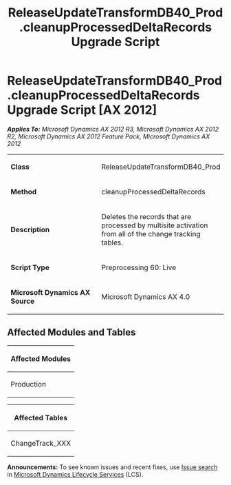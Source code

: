 ﻿---
title: ReleaseUpdateTransformDB40_Prod.cleanupProcessedDeltaRecords Upgrade Script
TOCTitle: ReleaseUpdateTransformDB40_Prod.cleanupProcessedDeltaRecords Upgrade Script
ms:assetid: 70ae7256-ea05-a39b-544b-d8e05ae5a954
ms:mtpsurl: https://msdn.microsoft.com/en-us/library/JJ685766(v=AX.60)
ms:contentKeyID: 49708967
ms.date: 05/18/2015
mtps_version: v=AX.60
---

# ReleaseUpdateTransformDB40\_Prod.cleanupProcessedDeltaRecords Upgrade Script [AX 2012]


_**Applies To:** Microsoft Dynamics AX 2012 R3, Microsoft Dynamics AX 2012 R2, Microsoft Dynamics AX 2012 Feature Pack, Microsoft Dynamics AX 2012_

<table>
<colgroup>
<col style="width: 50%" />
<col style="width: 50%" />
</colgroup>
<tbody>
<tr class="odd">
<td><p><strong>Class</strong></p></td>
<td><p>ReleaseUpdateTransformDB40_Prod</p></td>
</tr>
<tr class="even">
<td><p><strong>Method</strong></p></td>
<td><p>cleanupProcessedDeltaRecords</p></td>
</tr>
<tr class="odd">
<td><p><strong>Description</strong></p></td>
<td><p>Deletes the records that are processed by multisite activation from all of the change tracking tables.</p></td>
</tr>
<tr class="even">
<td><p><strong>Script Type</strong></p></td>
<td><p>Preprocessing 60: Live</p></td>
</tr>
<tr class="odd">
<td><p><strong>Microsoft Dynamics AX Source</strong></p></td>
<td><p>Microsoft Dynamics AX 4.0</p></td>
</tr>
</tbody>
</table>


## Affected Modules and Tables

<table>
<colgroup>
<col style="width: 100%" />
</colgroup>
<thead>
<tr class="header">
<th><p>Affected Modules</p></th>
</tr>
</thead>
<tbody>
<tr class="odd">
<td><p>Production</p></td>
</tr>
</tbody>
</table>


<table>
<colgroup>
<col style="width: 100%" />
</colgroup>
<thead>
<tr class="header">
<th><p>Affected Tables</p></th>
</tr>
</thead>
<tbody>
<tr class="odd">
<td><p>ChangeTrack_XXX</p></td>
</tr>
</tbody>
</table>

  
**Announcements:** To see known issues and recent fixes, use [Issue search](http://go.microsoft.com/fwlink/?linkid=389258) in [Microsoft Dynamics Lifecycle Services](http://go.microsoft.com/fwlink/?linkid=306505) (LCS).

